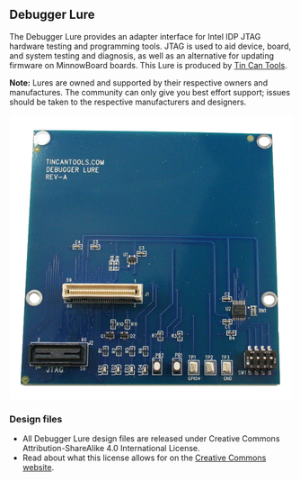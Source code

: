 ## Debugger Lure

The Debugger Lure provides an adapter interface for Intel IDP
JTAG hardware testing and programming tools. JTAG is used to aid
device, board, and system testing and diagnosis, as well as an alternative
for updating firmware on MinnowBoard boards.
This Lure is produced by [Tin Can Tools](http://www.tincantools.com/Debugger-Lure.html).

**Note:** Lures are owned and
supported by their respective owners and manufactures. The community
can only give you best effort support; issues should be taken to the
respective manufacturers and designers.

![Debugger Lure](pages/debugger-lure/Debugger_lure.png)

### Design files

- All Debugger Lure design files are released under Creative Commons Attribution-ShareAlike 4.0 International License.
- Read about what this license allows for on the [Creative Commons website](http://creativecommons.org/licenses/by-sa/4.0/).
